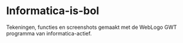 # Informatica-is-bol
Tekeningen, functies en screenshots gemaakt met de WebLogo GWT programma van informatica-actief.
